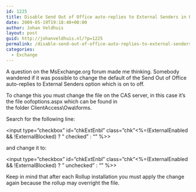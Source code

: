 ```yaml
---
id: 1225
title: Disable Send Out of Office auto-replies to External Senders in OWAby default
date: 2009-05-19T19:18:40+00:00
author: Johan Veldhuis
layout: post
guid: http://johanveldhuis.nl/?p=1225
permalink: /disable-send-out-of-office-auto-replies-to-external-senders-by-defaultsend-out-of-office-auto-replies-to-external-senders-standaard-uitzetten/
categories:
  - Exchange
---
```

A question on the MsExchange.org forum made me thinking. Somebody wandered if it was possible to change the default of the Send Out of Office auto-replies to External Senders option which is on to off.

To change this you must change the file on the CAS server, in this case it&#8217;s the file oofoptions.aspx which can be found in the folder ClientAccess\Owa\forms.

Search for the following line:

<input type=&#8221;checkbox&#8221; id=&#8221;chkExtEnbl&#8221; class=&#8221;chk&#8221;<%=(ExternalEnabled && !ExternalBlocked) ? &#8221; checked&#8221; : &#8220;&#8221; %>>

and change it to:

<input type=&#8221;checkbox&#8221; id=&#8221;chkExtEnbl&#8221; class=&#8221;chk&#8221;<%=(ExternalEnabled && !ExternalBlocked) ? &#8221; unchecked&#8221; : &#8220;&#8221; %>>

Keep in mind that after each Rollup installation you must apply the change again because the rollup may overright the file.